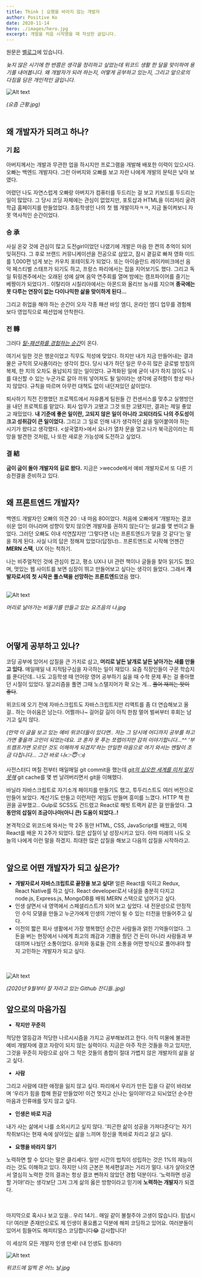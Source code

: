 ```yaml
---
title: Think | 요행을 바라지 않는 개발자
author: Positive Ko
date: 2020-11-14
hero: ./images/hero.jpg
excerpt: 개발을 처음 시작했을 때 작성한 글입니다.
---
```


원문은 [벨로그](https://velog.io/@edie_ko/Think-%EC%98%88%EB%B9%84-%EA%B0%9C%EB%B0%9C%EC%9E%90-%EC%9D%B8%EC%83%9D-%ED%95%9C-%EB%8B%AC-%ED%9A%8C%EA%B3%A0%EB%A1%9D)에 있습니다.




*늦지 않은 시기에 한 번쯤은 생각을 정리하고 싶었는데 위코드 생활 한 달을 맞이하여 용기를 내어봅니다. 왜 개발자가 되려 하는지, 어떻게 공부하고 있는지, 그리고 앞으로의 다짐을 담은 개인적인 글입니다.*



<div className="Image__Small">
  <img
    src="https://images.velog.io/images/edie_ko/post/356e310e-9ad4-437c-93e3-254f3b8cc7a7/image.png"
    title="Logo Title Text 1"
    alt="Alt text"
  />
</div>

_(요즘 근황.jpg)_
<br />
<br />

## 왜 개발자가 되려고 하나?

### 기 起

아버지께서는 개발과 무관한 업을 하시지만 프로그램을 개발해 배포한 이력이 있으시다. 오빠는 백엔드 개발자다. 그런 아버지와 오빠를 보고 자란 나에게 개발의 문턱은 낮아 보였다.  

어렸던 나도 자연스럽게 오빠랑 아버지가 컴퓨터를 두드리는 걸 보고 키보드를 두드리는 일이 많았다. 그 당시 코딩 자체에는 관심이 없었지만, 포토샵과 HTML을 이리저리 굴려 학급 홈페이지를 만들었었다. 초등학생인 나의 첫 웹 개발이자ㅋㅋ, 지금 돌이켜보니 자못 역사적인 순간이었다. 

### 승 承

사실 온갖 것에 관심이 많고 도전girl이었던 나였기에 개발은 마음 한 켠의 추억이 되어 잊혀진다. 그 후로 브랜드 커뮤니케이션을 전공으로 삼았고, 잠시 곁길로 빠져 영화 미드를 1,000편 넘게 보는 카우치 포테이토가 되었다. 또는 아이슬란드 레이캬비크에선 음악 페스티벌 스태프가 되기도 하고, 프랑스 파리에서는 집을 지어보기도 했다. 그리고 독일 튀링겐주에서는 오래된 성에 살며 음악 연주회를 열며 밤에는 캠프파이어를 즐기는 베짱이가 되었다가.. 이탈리아 시칠리아에서는 아몬드와 올리브 농사를 지으며 **종국에는 못 다루는 연장이 없는 다이나믹한 삶을 맞이하게 된다...**

그리고 취업을 해야 하는 순간이 오자 각종 패션 바잉 엠디, 온라인 엠디 업무를 경험해보다 영업직으로 패션업에 안착한다. 

### 전 轉

그러다 <u>_탈-패션화를 경험하는 순간_</u>이 온다. 

여기서 일한 것은 행운이었고 직무도 적성에 맞았다. 하지만 내가 지금 만들어내는 결과물은 규칙의 모사품이라는 생각이 컸다. 당시 내가 하던 일은 무수히 많은 글로벌 방침의 복제, 한 치의 오차도 용납되지 않는 일이었다. 규격화된 일에 굳이 내가 하지 않아도 나를 대신할 수 있는 누군가로 갈아 끼워 넣어져도 될 일이라는 생각에 공허함이 항상 떠나지 않았다. 규칙을 따르며 아무런 대책도 없이 내던져있던 삶이었다.

퇴사하기 직전 진행했던 프로젝트에서 자유롭게 팀원들 간 컨센서스를 맞추고 실행방안을 내던 프로젝트를 맡았다. 회사 업무가 고됐고 그것 또한 고됐지만, 결과는 제일 좋았고 재밌었다. **내 기준에 좋은 일이란, 고되지 않은 일이 아니라 고되더라도 나의 주도성이 크고 성취감이 큰 일이었다.** 그리고 그 일로 인해 내가 생각하던 삶을 밀어붙여야 하는 시기가 왔다고 생각했다. <설국열차>에서 요나가 열차 문을 열고 나가 북극곰이라는 희망을 발견한 것처럼, 나 또한 새로운 가능성에 도전하고 싶었다. 

### 결 結

**굽이 굽이 돌아 개발자의 길로 왔다.** 지금은 >wecode에서 예비 개발자로서 또 다른 기승전결을 준비하고 있다. 
<br />
<br />

## 왜 프론트엔드 개발자?

백엔드 개발자인 오빠의 의견 20 : 내 마음 80이었다. 처음에 오빠에게 ‘개발자는 결코 쉬운 업이 아니라며 성향이 맞지 않으면 개발자를 권하지 않는다’는 설교를 몇 번이고 들었다. 그러던 오빠도 이내 석연찮지만 ‘그렇다면 너는 프론트엔드가 맞을 것 같다’는 말을 하게 된다. 사실 나의 답은 정해져 있었다(답정너).. 프론트엔드로 시작해 언젠간 **MERN 스택**, UX 아는 척하기.

나는 비주얼적인 것에 관심이 컸고, 평소 UX나 UI 관련 책이나 글들을 찾아 읽기도 했으며, 멋있는 웹 사이트를 보면 심장이 뛰고 만들어보고 싶다는 생각이 들었다. 그래서 **개발자로서의 첫 시작은 풀스택을 선망하는 프론트엔드**였음 했다. 
<br />
<br />
<div className="Image__Small">
  <img
    src="https://images.velog.io/images/edie_ko/post/356e310e-9ad4-437c-93e3-254f3b8cc7a7/image.png"
    title="Logo Title Text 1"
    alt="Alt text"
  />
</div>

_머리로 날아가는 비둘기를 만들고 있는 요즈음의 나.jpg_

<br />
<br />

## 어떻게 공부하고 있나?

코딩 공부에 있어서 삽질을 큰 가치로 삼고, **머리로 날든 날개로 날든 날아가는 새를 만들고 있다.** 매일매일 내 지적탐구심을 자극하는 일이 재밌다. 요즘 직장인들이 구몬 학습지를 푼다던데.. 나도 고등학생 때 언어랑 영어 공부하기 싫을 때 수학 문제 푸는 걸 좋아했던 시절이 있었다. 알고리즘을 풀면 그때 노스탤지어가 확 오는 게... ~~풀어 재끼는 맛이 좋다~~.

위코드에 오기 전에 자바스크립트도 자바스크립트지만 리액트를 좀 더 연습해보고 올걸.. 하는 아쉬움은 남는다. 어쩔까나~ 걸어갈 길이 아직 한참 멀어 벌써부터 후회는 남기고 싶지 않다. 

_(만약 이 글을 보고 있는 예비 위코더들이 있다면.. 저는 그 당시에 어디까지 공부를 하고 가면 좋을까 고민이 되었는데요. 코 혼자 못 푸는 쪼렙이지만 감히 이야기합니다...^^  ‘부트캠프가면 모르던 것도 이해하게 되겠지’하는 안일한 마음으로 여기 와서는 멘탈이 조금 다칩니다... 그건 바로 나👉😇👈)_

사전스터디 며칠 전부터 매일매일 git commit을 했는데 <u>_git의 심오한 세계를 미처 알지 못해_</u> git cache를 몇 번 날려버리면서 git을 이해했다. 

바닐라 자바스크립트로 자기소개 페이지를 만들기도 했고, 투두리스트도 여러 버전으로 만들어 보았다. 계산기도 만들고 이런저런 게임도 만들며 흥미를 느꼈다. HTTP 책 한 권을 공부했고.. Gulp로 SCSS도 건드렸고 React로 해빗 트랙커 같은 걸 만들었다. **그동안의 삽질이 조금이나마(아니 큰) 도움이 되었다..!**

본격적으로 위코드에 와서는 딱 2주 동안 HTML, CSS, JavaScript를 배웠고, 이제 React를 배운 지 2주가 되었다. 많은 삽질이 날 성장시키고 있다. 아마 미래의 나도 오늘의 나에게 이런 말을 하겠지. 최대한 많은 삽질을 해보고 다음의 삽질을 시작하라고.
<br />
<br />

## 앞으로 어떤 개발자가 되고 싶은가?

- **개발자로서 자바스크립트로 끝장을 보고 싶다!** 얼른 React를 익히고 Redux, React Native를 하고 싶다. React developer로서 내실을 충분히 다지고 node.js, Express.js, MongoDB를 배워 MERN 스택으로 넘어가고 싶다.
- 인생 살면서 내 영역에서 스페셜리스트가 되어 보고 싶었다. 내 전문성으로 안정적인 수익 모델을 만들고 누군가에게 인생의 기반이 될 수 있는 터전을 만들어주고 싶다.
- 이전의 짧은 회사 생활에서 가장 행복했던 순간은 사람들과 얽힌 기억들이었다. 그 돈을 버는 현장에서 나에게 최고의 쾌감과 기쁨을 줬던 건 돈이 아니라 사람들과 부대끼며 나눴던 소통이었다. 유저와 동료들 간의 소통을 어떤 방식으로 풀어내야 할지 고민하는 개발자가 되고 싶다.
<br /><br /><br />

<div className="Image__Small">
  <img
    src="https://images.velog.io/images/edie_ko/post/c85cf605-3252-4459-ba1c-cffb87032a8d/image.png"
    title="Logo Title Text 1"
    alt="Alt text"
  />
</div>

_(2020년 9월부터 잘 자라고 있는 Github 잔디들..jpg)_

## 앞으로의 마음가짐

- **작지만 꾸준히**

적당한 열등감과 적당한 나르시시즘을 가지고 공부해보려고 한다. 아직 미물에 불과한 예비 개발자에 결코 자랑이 되지 않는 실력이다. 지금은 아주 작은 것들을 하고 있지만, 그것을 꾸준히 자랑으로 삼아 그 작은 것들의 총합이 절대 가볍지 않은 개발자의 삶을 살고 싶다.

- **사람**

그리고 사람에 대한 애정을 잃지 않고 싶다. 파리에서 우리가 만든 집을 다 같이 바라보며 ‘우리가 힘을 합해 뭔갈 만들었어! 이건 멋지고 신나는 일이야!’라고 되뇌었던 순수한 마음과 인류애를 잊지 않고 싶다.

- **인생은 바로 지금**

내가 사는 삶에서 나를 소외시키고 싶지 않다. '피곤한 삶이 성공을 가져다준다'는 자기 착취보다는 현재 속에 살아있는 삶을 느끼며 정신을 똑바로 차리고 살고 싶다.

- **요행을 바라지 않기**

노력하면 할 수 있다는 말은 클리셰다. 일만 시간의 법칙이 성립하는 것은 1%의 재능이라는 것도 이해하고 있다. 하지만 나의 근본은 복세편살과는 거리가 멀다. 내가 살아오면서 열심히 노력한 것의 결과는 항상 결코 뻔하지 않았던 경험 덕분이다. ‘노력하면 성공할 거야!’라는 생각보단 그저 그게 삶의 옳은 방향이라고 믿기에 **노력하는 개발자**가 되겠다.
<br /><br /><br />

마지막으로 혹시나 보고 있을.. 우리 14기.. 매일 같이 불철주야 고생이 많습니다. 힘냅시다! 여러분 존재만으로도 제 인생이 풍요롭고 덕분에 해피 코딩하고 있어요. 여러분들이 있어서 힘들어도 해피티얼스 코딩합니다😂 감사합니다! 

이 세상의 모든 개발자 인생 만세! (내 인생도 힘내라!)


<div className="Image__Small">
  <img
    src="https://images.velog.io/images/edie_ko/post/77b07c80-9833-49b9-8f52-9b3cacabde43/image.png"
    title="Logo Title Text 1"
    alt="Alt text"
  />
</div>

_위코드에 일찍 온 어느 날.jpg_

